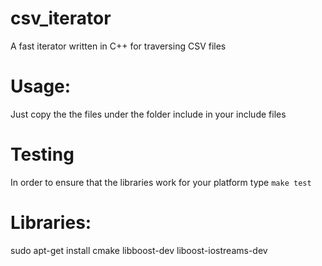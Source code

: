 csv_iterator
============

A fast iterator written in C++ for traversing CSV files

# Usage:

Just copy the the files under the folder include in your include files

# Testing
In order to ensure that the libraries work for your platform type `make test`

# Libraries:

sudo apt-get install cmake libboost-dev liboost-iostreams-dev
